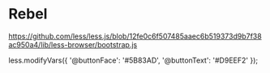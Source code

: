 
# Rebel

https://github.com/less/less.js/blob/12fe0c6f507485aaec6b519373d9b7f38ac950a4/lib/less-browser/bootstrap.js

less.modifyVars({
  '@buttonFace': '#5B83AD',
  '@buttonText': '#D9EEF2'
});